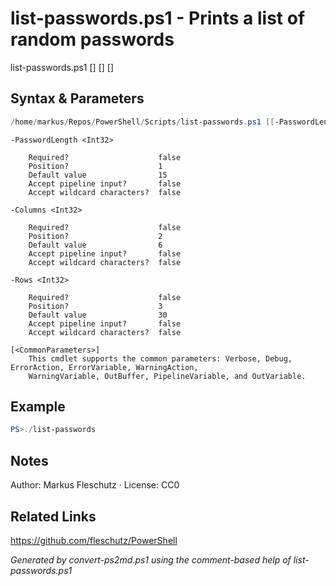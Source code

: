 # list-passwords.ps1 - Prints a list of random passwords

list-passwords.ps1 [<PasswordLength>] [<Columns>] [<Rows>]

## Syntax & Parameters
```powershell
/home/markus/Repos/PowerShell/Scripts/list-passwords.ps1 [[-PasswordLength] <Int32>] [[-Columns] <Int32>] [[-Rows] <Int32>] [<CommonParameters>]
```

```
-PasswordLength <Int32>
    
    Required?                    false
    Position?                    1
    Default value                15
    Accept pipeline input?       false
    Accept wildcard characters?  false
```

```
-Columns <Int32>
    
    Required?                    false
    Position?                    2
    Default value                6
    Accept pipeline input?       false
    Accept wildcard characters?  false
```

```
-Rows <Int32>
    
    Required?                    false
    Position?                    3
    Default value                30
    Accept pipeline input?       false
    Accept wildcard characters?  false
```

```
[<CommonParameters>]
    This cmdlet supports the common parameters: Verbose, Debug, ErrorAction, ErrorVariable, WarningAction, 
    WarningVariable, OutBuffer, PipelineVariable, and OutVariable.
```

## Example
```powershell
PS>./list-passwords
```


## Notes
Author: Markus Fleschutz · License: CC0

## Related Links
https://github.com/fleschutz/PowerShell

*Generated by convert-ps2md.ps1 using the comment-based help of list-passwords.ps1*
